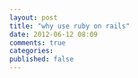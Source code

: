 ```yaml
---
layout: post
title: "why use ruby on rails"
date: 2012-06-12 08:09
comments: true
categories: 
published: false
---
```

